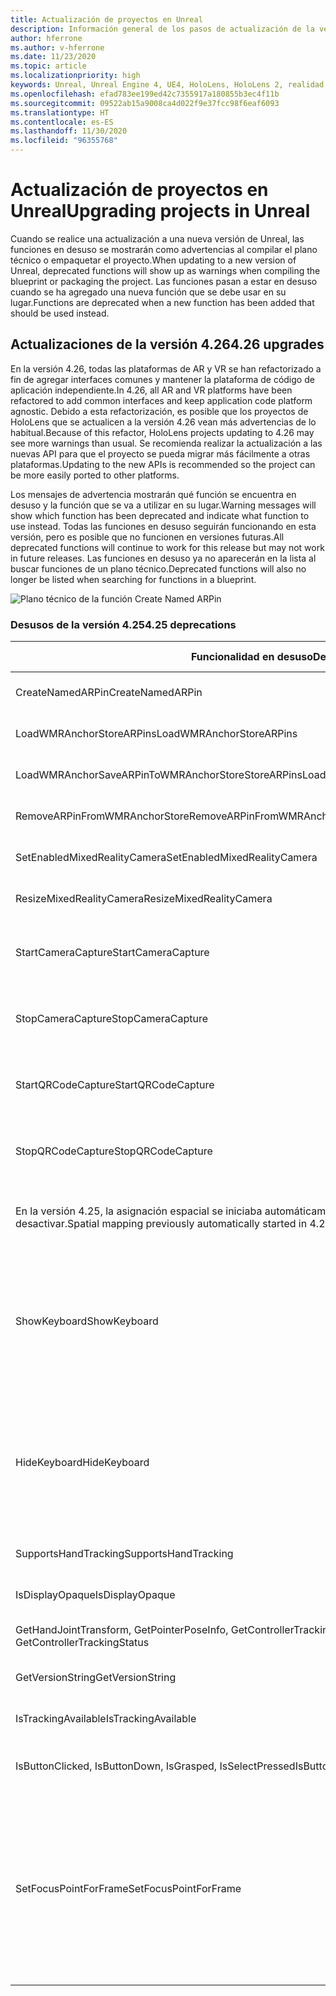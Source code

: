 ```yaml
---
title: Actualización de proyectos en Unreal
description: Información general de los pasos de actualización de la versión y las API en desuso en proyectos de Unreal.
author: hferrone
ms.author: v-hferrone
ms.date: 11/23/2020
ms.topic: article
ms.localizationpriority: high
keywords: Unreal, Unreal Engine 4, UE4, HoloLens, HoloLens 2, realidad mixta, desarrollo, características, documentación, guías, hologramas, códigos qr, casco de realidad mixta, casco de windows mixed reality, casco de realidad virtual
ms.openlocfilehash: efad783ee199ed42c7355917a180855b3ec4f11b
ms.sourcegitcommit: 09522ab15a9008ca4d022f9e37fcc98f6eaf6093
ms.translationtype: HT
ms.contentlocale: es-ES
ms.lasthandoff: 11/30/2020
ms.locfileid: "96355768"
---
```

# <a name="upgrading-projects-in-unreal"></a><span data-ttu-id="a5458-104">Actualización de proyectos en Unreal</span><span class="sxs-lookup"><span data-stu-id="a5458-104">Upgrading projects in Unreal</span></span>

<span data-ttu-id="a5458-105">Cuando se realice una actualización a una nueva versión de Unreal, las funciones en desuso se mostrarán como advertencias al compilar el plano técnico o empaquetar el proyecto.</span><span class="sxs-lookup"><span data-stu-id="a5458-105">When updating to a new version of Unreal, deprecated functions will show up as warnings when compiling the blueprint or packaging the project.</span></span>  <span data-ttu-id="a5458-106">Las funciones pasan a estar en desuso cuando se ha agregado una nueva función que se debe usar en su lugar.</span><span class="sxs-lookup"><span data-stu-id="a5458-106">Functions are deprecated when a new function has been added that should be used instead.</span></span> 

## <a name="426-upgrades"></a><span data-ttu-id="a5458-107">Actualizaciones de la versión 4.26</span><span class="sxs-lookup"><span data-stu-id="a5458-107">4.26 upgrades</span></span>
 
<span data-ttu-id="a5458-108">En la versión 4.26, todas las plataformas de AR y VR se han refactorizado a fin de agregar interfaces comunes y mantener la plataforma de código de aplicación independiente.</span><span class="sxs-lookup"><span data-stu-id="a5458-108">In 4.26, all AR and VR platforms have been refactored to add common interfaces and keep application code platform agnostic.</span></span>  <span data-ttu-id="a5458-109">Debido a esta refactorización, es posible que los proyectos de HoloLens que se actualicen a la versión 4.26 vean más advertencias de lo habitual.</span><span class="sxs-lookup"><span data-stu-id="a5458-109">Because of this refactor, HoloLens projects updating to 4.26 may see more warnings than usual.</span></span>  <span data-ttu-id="a5458-110">Se recomienda realizar la actualización a las nuevas API para que el proyecto se pueda migrar más fácilmente a otras plataformas.</span><span class="sxs-lookup"><span data-stu-id="a5458-110">Updating to the new APIs is recommended so the project can be more easily ported to other platforms.</span></span>

<span data-ttu-id="a5458-111">Los mensajes de advertencia mostrarán qué función se encuentra en desuso y la función que se va a utilizar en su lugar.</span><span class="sxs-lookup"><span data-stu-id="a5458-111">Warning messages will show which function has been deprecated and indicate what function to use instead.</span></span>  <span data-ttu-id="a5458-112">Todas las funciones en desuso seguirán funcionando en esta versión, pero es posible que no funcionen en versiones futuras.</span><span class="sxs-lookup"><span data-stu-id="a5458-112">All deprecated functions will continue to work for this release but may not work in future releases.</span></span>  <span data-ttu-id="a5458-113">Las funciones en desuso ya no aparecerán en la lista al buscar funciones de un plano técnico.</span><span class="sxs-lookup"><span data-stu-id="a5458-113">Deprecated functions will also no longer be listed when searching for functions in a blueprint.</span></span>

![Plano técnico de la función Create Named ARPin](images/unreal-porting-img-01.png)

### <a name="425-deprecations"></a><span data-ttu-id="a5458-115">Desusos de la versión 4.25</span><span class="sxs-lookup"><span data-stu-id="a5458-115">4.25 deprecations</span></span>

| <span data-ttu-id="a5458-116">Funcionalidad en desuso</span><span class="sxs-lookup"><span data-stu-id="a5458-116">Deprecated function</span></span> | <span data-ttu-id="a5458-117">Nueva función</span><span class="sxs-lookup"><span data-stu-id="a5458-117">New function</span></span> |
| --- | --- |
| <span data-ttu-id="a5458-118">CreateNamedARPin</span><span class="sxs-lookup"><span data-stu-id="a5458-118">CreateNamedARPin</span></span> | ![Plano técnico de la función Pin Component](images/unreal-porting-img-02.png) |
| <span data-ttu-id="a5458-120">LoadWMRAnchorStoreARPins</span><span class="sxs-lookup"><span data-stu-id="a5458-120">LoadWMRAnchorStoreARPins</span></span> | ![Plano técnico de la función Load ARPins from Local Store](images/unreal-porting-img-03.png) |
| <span data-ttu-id="a5458-122">LoadWMRAnchorSaveARPinToWMRAnchorStoreStoreARPins</span><span class="sxs-lookup"><span data-stu-id="a5458-122">LoadWMRAnchorSaveARPinToWMRAnchorStoreStoreARPins</span></span> | ![Plano técnico de la función Save ARPin to Local Store](images/unreal-porting-img-04.png) |
| <span data-ttu-id="a5458-124">RemoveARPinFromWMRAnchorStore</span><span class="sxs-lookup"><span data-stu-id="a5458-124">RemoveARPinFromWMRAnchorStore</span></span> | ![Plano técnico de la función Remove ARPin from Local Store](images/unreal-porting-img-05.png) |
| <span data-ttu-id="a5458-126">SetEnabledMixedRealityCamera</span><span class="sxs-lookup"><span data-stu-id="a5458-126">SetEnabledMixedRealityCamera</span></span> | ![Plano técnico de la función Set Enabled XRCamera](images/unreal-porting-img-06.png) |
| <span data-ttu-id="a5458-128">ResizeMixedRealityCamera</span><span class="sxs-lookup"><span data-stu-id="a5458-128">ResizeMixedRealityCamera</span></span> | ![Plano técnico de la función Resize XRCamera](images/unreal-porting-img-07.png) |
| <span data-ttu-id="a5458-130">StartCameraCapture</span><span class="sxs-lookup"><span data-stu-id="a5458-130">StartCameraCapture</span></span> | ![Plano técnico de la función Toggle ARCapture para iniciar la captura de la cámara](images/unreal-porting-img-08.png) |
| <span data-ttu-id="a5458-132">StopCameraCapture</span><span class="sxs-lookup"><span data-stu-id="a5458-132">StopCameraCapture</span></span> | ![Plano técnico de la función Toggle ARCapture para detener la captura de la cámara](images/unreal-porting-img-09.png) |
| <span data-ttu-id="a5458-134">StartQRCodeCapture</span><span class="sxs-lookup"><span data-stu-id="a5458-134">StartQRCodeCapture</span></span> | ![Plano técnico de la función Toggle ARCapture para iniciar la captura del código QR](images/unreal-porting-img-10.png) |
| <span data-ttu-id="a5458-136">StopQRCodeCapture</span><span class="sxs-lookup"><span data-stu-id="a5458-136">StopQRCodeCapture</span></span> | ![Plano técnico de la función Toggle ARCapture para detener la captura del código QR](images/unreal-porting-img-11.png) |
| <span data-ttu-id="a5458-138">En la versión 4.25, la asignación espacial se iniciaba automáticamente, pero en la versión 4.26 se debe activar o desactivar.</span><span class="sxs-lookup"><span data-stu-id="a5458-138">Spatial mapping previously automatically started in 4.25, but now needs to be toggled in 4.26.</span></span> | ![Plano técnico de la función Toggle ARCapture para habilitar la asignación espacial](images/unreal-porting-img-12.png) |
| <span data-ttu-id="a5458-140">ShowKeyboard</span><span class="sxs-lookup"><span data-stu-id="a5458-140">ShowKeyboard</span></span> | <span data-ttu-id="a5458-141">Se quitó en la versión 4.26 porque el teclado se mostraba automáticamente cuando se ponía el foco en un widget de texto.</span><span class="sxs-lookup"><span data-stu-id="a5458-141">Removed in 4.26 since the keyboard automatically shows when a text widget is focused on.</span></span> |
| <span data-ttu-id="a5458-142">HideKeyboard</span><span class="sxs-lookup"><span data-stu-id="a5458-142">HideKeyboard</span></span> | <span data-ttu-id="a5458-143">Se quitó en la versión 4.26 porque el teclado se ocultaba automáticamente cuando se quitaba el foco de un widget de texto.</span><span class="sxs-lookup"><span data-stu-id="a5458-143">Removed in 4.26 since the keyboard will automatically hide when a text widget is unfocused.</span></span> |
| <span data-ttu-id="a5458-144">SupportsHandTracking</span><span class="sxs-lookup"><span data-stu-id="a5458-144">SupportsHandTracking</span></span> | ![Plano técnico de la propiedad Supports Hand Tracking](images/unreal-porting-img-13.png) |
| <span data-ttu-id="a5458-146">IsDisplayOpaque</span><span class="sxs-lookup"><span data-stu-id="a5458-146">IsDisplayOpaque</span></span> | ![Plano técnico de la propiedad IsDisplayOpaque](images/unreal-porting-img-14.png) |
| <span data-ttu-id="a5458-148">GetHandJointTransform, GetPointerPoseInfo, GetControllerTrackingStatus</span><span class="sxs-lookup"><span data-stu-id="a5458-148">GetHandJointTransform, GetPointerPoseInfo, GetControllerTrackingStatus</span></span> | ![Plano técnico de la función Get Motion Controller Data](images/unreal-porting-img-15.png) |
| <span data-ttu-id="a5458-150">GetVersionString</span><span class="sxs-lookup"><span data-stu-id="a5458-150">GetVersionString</span></span> | ![Plano técnico de la función Get Version String](images/unreal-porting-img-16.png) |
| <span data-ttu-id="a5458-152">IsTrackingAvailable</span><span class="sxs-lookup"><span data-stu-id="a5458-152">IsTrackingAvailable</span></span> | ![Plano técnico de la propiedad IsTrackingAvailable](images/unreal-porting-img-17.png) |
| <span data-ttu-id="a5458-154">IsButtonClicked, IsButtonDown, IsGrasped, IsSelectPressed</span><span class="sxs-lookup"><span data-stu-id="a5458-154">IsButtonClicked, IsButtonDown, IsGrasped, IsSelectPressed</span></span> | <span data-ttu-id="a5458-155">Use el sistema de acciones de entrada de Unreal.</span><span class="sxs-lookup"><span data-stu-id="a5458-155">Use Unreal’s input action system.</span></span> |
| <span data-ttu-id="a5458-156">SetFocusPointForFrame</span><span class="sxs-lookup"><span data-stu-id="a5458-156">SetFocusPointForFrame</span></span> | <span data-ttu-id="a5458-157">Se quitó de la versión 4.26.</span><span class="sxs-lookup"><span data-stu-id="a5458-157">Removed in 4.26.</span></span>  <span data-ttu-id="a5458-158">Anteriormente, se usaba para la reproyección al establecer una comunicación remota, pero ahora se admite la reproyección en profundidad.</span><span class="sxs-lookup"><span data-stu-id="a5458-158">Previously this was used for reprojection when remoting, which now supports depth reprojection.</span></span> |